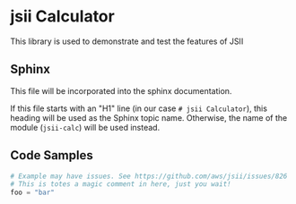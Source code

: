 # jsii Calculator

This library is used to demonstrate and test the features of JSII

## Sphinx

This file will be incorporated into the sphinx documentation.

If this file starts with an "H1" line (in our case `# jsii Calculator`), this
heading will be used as the Sphinx topic name. Otherwise, the name of the module
(`jsii-calc`) will be used instead.

## Code Samples

```python
# Example may have issues. See https://github.com/aws/jsii/issues/826
# This is totes a magic comment in here, just you wait!
foo = "bar"
```
